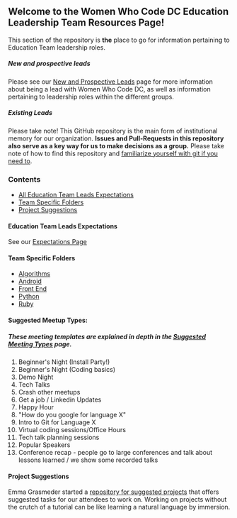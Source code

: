 ## Welcome to the Women Who Code DC **Education Leadership Team Resources** Page!

This section of the repository is **the** place to go for information pertaining to Education Team leadership roles. 

##### New and prospective leads
Please see our [New and Prospective Leads]() page for more information about being a lead with Women Who Code DC, as well as information pertaining to leadership roles within the different groups.

##### Existing Leads
Please take note! This GitHub repository is the main form of institutional memory for our organization. **Issues and Pull-Requests in this repository also serve as a key way for us to make decisions as a group.** Please take note of how to find this repository and [familiarize yourself with git if you need to]().

### Contents
- [All Education Team Leads Expectations]()
- [Team Specific Folders]()
- [Project Suggestions]()


#### Education Team Leads Expectations
See our [Expectations Page](https://github.com/womenwhocodedc/organization/blob/master/leadership-resources/Education/requirements_and_expectations.md)

#### Team Specific Folders
- [Algorithms]()
- [Android]()
- [Front End]()
- [Python]()
- [Ruby]()

#### Suggested Meetup Types:
##### These meeting templates are explained in depth in the [Suggested Meeting Types]() page.
1. Beginner's Night (Install Party!)
2. Beginner's Night (Coding basics)
2. Demo Night
3. Tech Talks
4. Crash other meetups
5. Get a job / Linkedin Updates
6. Happy Hour
7. "How do you google for language X"
8. Intro to Git for Language X
9. Virtual coding sessions/Office Hours
10. Tech talk planning sessions
11. Popular Speakers
12. Conference recap - people go to large conferences and talk about lessons learned / we show some recorded talks

#### Project Suggestions
Emma Grasmeder started a [repository for suggested projects](github.com/emmagras/wwc-mini-projects) that offers suggested tasks for our attendees to work on. Working on projects without the crutch of a tutorial can be like learning a natural language by immersion.  




